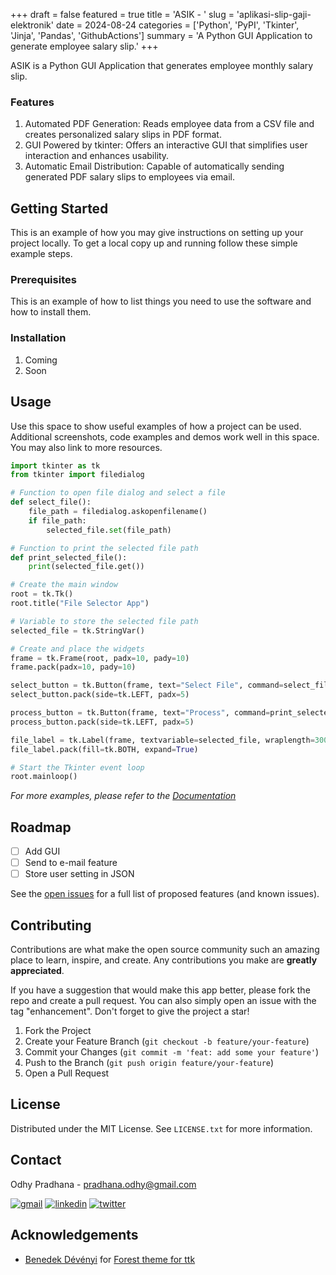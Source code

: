 +++
draft = false
featured = true
title = 'ASIK - '
slug = 'aplikasi-slip-gaji-elektronik'
date = 2024-08-24
categories = ['Python', 'PyPI', 'Tkinter', 'Jinja', 'Pandas', 'GithubActions']
summary = 'A Python GUI Application to generate employee salary slip.'
+++

ASIK is a Python GUI Application that generates employee monthly salary slip.

### Features

1. Automated PDF Generation: Reads employee data from a CSV file and creates personalized salary slips in PDF format.
2. GUI Powered by tkinter: Offers an interactive GUI that simplifies user interaction and enhances usability.
3. Automatic Email Distribution: Capable of automatically sending generated PDF salary slips to employees via email.



## Getting Started

This is an example of how you may give instructions on setting up your project locally.
To get a local copy up and running follow these simple example steps.

### Prerequisites

This is an example of how to list things you need to use the software and how to install them.

### Installation

1. Coming
2. Soon



## Usage

Use this space to show useful examples of how a project can be used. Additional screenshots, code examples and demos work well in this space. You may also link to more resources.

```python
import tkinter as tk
from tkinter import filedialog

# Function to open file dialog and select a file
def select_file():
    file_path = filedialog.askopenfilename()
    if file_path:
        selected_file.set(file_path)

# Function to print the selected file path
def print_selected_file():
    print(selected_file.get())

# Create the main window
root = tk.Tk()
root.title("File Selector App")

# Variable to store the selected file path
selected_file = tk.StringVar()

# Create and place the widgets
frame = tk.Frame(root, padx=10, pady=10)
frame.pack(padx=10, pady=10)

select_button = tk.Button(frame, text="Select File", command=select_file)
select_button.pack(side=tk.LEFT, padx=5)

process_button = tk.Button(frame, text="Process", command=print_selected_file)
process_button.pack(side=tk.LEFT, padx=5)

file_label = tk.Label(frame, textvariable=selected_file, wraplength=300, anchor="w")
file_label.pack(fill=tk.BOTH, expand=True)

# Start the Tkinter event loop
root.mainloop()

```

_For more examples, please refer to the [Documentation](https://example.com)_



## Roadmap

- [ ] Add GUI
- [ ] Send to e-mail feature
- [ ] Store user setting in JSON

See the [open issues](https://github.com/odhyp/asik/issues) for a full list of proposed features (and known issues).



## Contributing

Contributions are what make the open source community such an amazing place to learn, inspire, and create. Any contributions you make are **greatly appreciated**.

If you have a suggestion that would make this app better, please fork the repo and create a pull request. You can also simply open an issue with the tag "enhancement".
Don't forget to give the project a star!

1. Fork the Project
2. Create your Feature Branch (`git checkout -b feature/your-feature`)
3. Commit your Changes (`git commit -m 'feat: add some your feature'`)
4. Push to the Branch (`git push origin feature/your-feature`)
5. Open a Pull Request



## License

Distributed under the MIT License. See `LICENSE.txt` for more information.



## Contact

Odhy Pradhana - pradhana.odhy@gmail.com

[![gmail][gmail-shield]][gmail-url]
[![linkedin][linkedin-shield]][linkedin-url]
[![twitter][twitter-shield]][twitter-url]



## Acknowledgements

* [Benedek Dévényi](https://github.com/rdbende) for [Forest theme for ttk](https://github.com/rdbende/Forest-ttk-theme)



<!-- MARKDOWN LINKS & IMAGES -->
[contributors-shield]: https://img.shields.io/github/contributors/odhyp/asik.svg?style=for-the-badge
[contributors-url]: https://github.com/odhyp/asik/graphs/contributors
[forks-shield]: https://img.shields.io/github/forks/odhyp/asik.svg?style=for-the-badge
[forks-url]: https://github.com/odhyp/asik/network/members
[stars-shield]: https://img.shields.io/github/stars/odhyp/asik.svg?style=for-the-badge
[stars-url]: https://github.com/odhyp/asik/stargazers
[issues-shield]: https://img.shields.io/github/issues/odhyp/asik.svg?style=for-the-badge
[issues-url]: https://github.com/odhyp/asik/issues
[gmail-shield]: https://img.shields.io/badge/gmail-white?style=for-the-badge&logo=gmail&logoColor=%23EA4335
[gmail-url]: mailto:pradhana.odhy@gmail.com
[license-shield]: https://img.shields.io/github/license/odhyp/asik.svg?style=for-the-badge
[license-url]: https://github.com/odhyp/asik/blob/master/LICENSE.txt
[linkedin-shield]: https://img.shields.io/badge/-LinkedIn-black.svg?style=for-the-badge&logo=linkedin&colorB=555
[linkedin-url]: https://linkedin.com/in/odhy-pradhana
[twitter-shield]: https://img.shields.io/badge/twitter-%23000000?style=for-the-badge&logo=x&logoColor=white
[twitter-url]: https://x.com/valgtreiz
[python]: https://img.shields.io/badge/python-%233776AB?style=for-the-badge&logo=python&logoColor=white